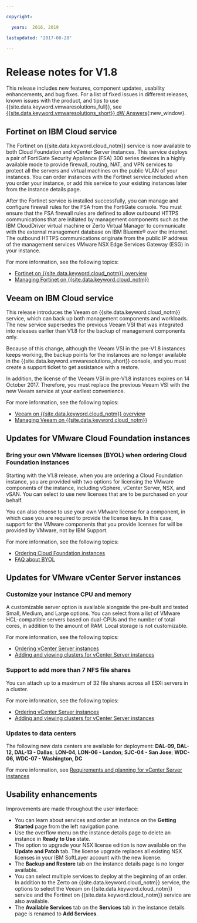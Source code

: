 ```yaml
---

copyright:

  years:  2016, 2019

lastupdated: "2017-08-28"

---
```


# Release notes for V1.8

This release includes new features, component updates, usability enhancements, and bug fixes. For a list of fixed issues in different releases, known issues with the product, and tips to use {{site.data.keyword.vmwaresolutions_full}}, see [{{site.data.keyword.vmwaresolutions_short}} dW Answers](https://developer.ibm.com/answers/topics/cloudvmw/){:new_window}.

## Fortinet on IBM Cloud service

The Fortinet on {{site.data.keyword.cloud_notm}} service is now available to both Cloud Foundation and vCenter Server instances. This service deploys a pair of FortiGate Security Appliance (FSA) 300 series devices in a highly available mode to provide firewall, routing, NAT, and VPN services to protect all the servers and virtual machines on the public VLAN of your instances. You can order instances with the Fortinet service included when you order your instance, or add this service to your existing instances later from the instance details page.

After the Fortinet service is installed successfully, you can manage and configure firewall rules for the FSA from the FortiGate console. You must ensure that the FSA firewall rules are defined to allow outbound HTTPS communications that are initiated by management components such as the IBM CloudDriver virtual machine or Zerto Virtual Manager to communicate with the external management database on IBM Bluemix® over the internet. The outbound HTTPS communications originate from the public IP address of the management services VMware NSX Edge Services Gateway (ESG) in your instance.

For more information, see the following topics:
* [Fortinet on {{site.data.keyword.cloud_notm}} overview](/docs/services/vmwaresolutions/services?topic=vmware-solutions-fortigate-security-appliance-on-ibm-cloud-overview)
* [Managing Fortinet on {{site.data.keyword.cloud_notm}}](/docs/services/vmwaresolutions/services?topic=vmware-solutions-managing-fortigate-security-appliance-on-ibm-cloud)

## Veeam on IBM Cloud service

This release introduces the Veeam on {{site.data.keyword.cloud_notm}} service, which can back up both management components and workloads. The new service supersedes the previous Veeam VSI that was integrated into releases earlier than V1.8 for the backup of management components only.

Because of this change, although the Veeam VSI in the pre-V1.8 instances keeps working, the backup points for the instances are no longer available in the {{site.data.keyword.vmwaresolutions_short}} console, and you must create a support ticket to get assistance with a restore.

In addition, the license of the Veeam VSI in pre-V1.8 instances expires on 14 October 2017. Therefore, you must replace the previous Veeam VSI with the new Veeam service at your earliest convenience.

For more information, see the following topics:
* [Veeam on {{site.data.keyword.cloud_notm}} overview](/docs/services/vmwaresolutions/services?topic=vmware-solutions-veeam-on-ibm-cloud-overview)
* [Managing Veeam on {{site.data.keyword.cloud_notm}}](/docs/services/vmwaresolutions/services?topic=vmware-solutions-managing-veeam-on-ibm-cloud)

## Updates for VMware Cloud Foundation instances

### Bring your own VMware licenses (BYOL) when ordering Cloud Foundation instances

Starting with the V1.8 release, when you are ordering a Cloud Foundation instance, you are provided with two options for licensing the VMware components of the instance, including vSphere, vCenter Server, NSX, and vSAN. You can select to use new licenses that are to be purchased on your behalf.

You can also choose to use your own VMware license for a component, in which case you are required to provide the license keys. In this case, support for the VMware components that you provide licenses for will be provided by VMware, not by IBM Support.

For more information, see the following topics:
* [Ordering Cloud Foundation instances](/docs/services/vmwaresolutions/sddc?topic=vmware-solutions-ordering-cloud-foundation-instances)
* [FAQ about BYOL](/docs/services/vmwaresolutions/vmonic?topic=vmware-solutions-faq-about-licensing-and-byol)

## Updates for VMware vCenter Server instances

### Customize your instance CPU and memory

A customizable server option is available alongside the pre-built and tested Small, Medium, and Large options. You can select from a list of VMware HCL-compatible servers based on dual-CPUs and the number of total cores, in addition to the amount of RAM. Local storage is not customizable.

For more information, see the following topics:
* [Ordering vCenter Server instances](/docs/services/vmwaresolutions/vcenter?topic=vmware-solutions-ordering-vcenter-server-instances)
* [Adding and viewing clusters for vCenter Server instances](/docs/services/vmwaresolutions/vcenter?topic=vmware-solutions-adding-viewing-and-deleting-clusters-for-vcenter-server-instances)

### Support to add more than 7 NFS file shares

 You can attach up to a maximum of 32 file shares across all ESXi servers in a cluster.

 For more information, see the following topics:
* [Ordering vCenter Server instances](/docs/services/vmwaresolutions/vcenter?topic=vmware-solutions-ordering-vcenter-server-instances)
* [Adding and viewing clusters for vCenter Server instances](/docs/services/vmwaresolutions/vcenter?topic=vmware-solutions-adding-viewing-and-deleting-clusters-for-vcenter-server-instances)

### Updates to data centers

The following new data centers are available for deployment: **DAL-09, DAL-12, DAL-13 - Dallas**; **LON-04, LON-06 - London**; **SJC-04 - San Jose**; **WDC-06, WDC-07 - Washington, DC**

For more information, see [Requirements and planning for vCenter Server instances](/docs/services/vmwaresolutions/vcenter?topic=vmware-solutions-requirements-and-planning-for-vcenter-server-instances)

## Usability enhancements

Improvements are made throughout the user interface:
* You can learn about services and order an instance on the **Getting Started** page from the left navigation pane.
* Use the overflow menu on the instance details page to delete an instance in **Ready to Use** state.
* The option to upgrade your NSX license edition is now available on the **Update and Patch** tab. The license upgrade replaces all existing NSX licenses in your IBM SoftLayer account with the new license.
* The **Backup and Restore** tab on the instance details page is no longer available.
* You can select multiple services to deploy at the beginning of an order. In addition to the Zerto on {{site.data.keyword.cloud_notm}} service, the options to select the Veeam on {{site.data.keyword.cloud_notm}} service and the Fortinet on {{site.data.keyword.cloud_notm}} service are also available.
* The **Available Services** tab on the **Services** tab in the instance details page is renamed to **Add Services**.
